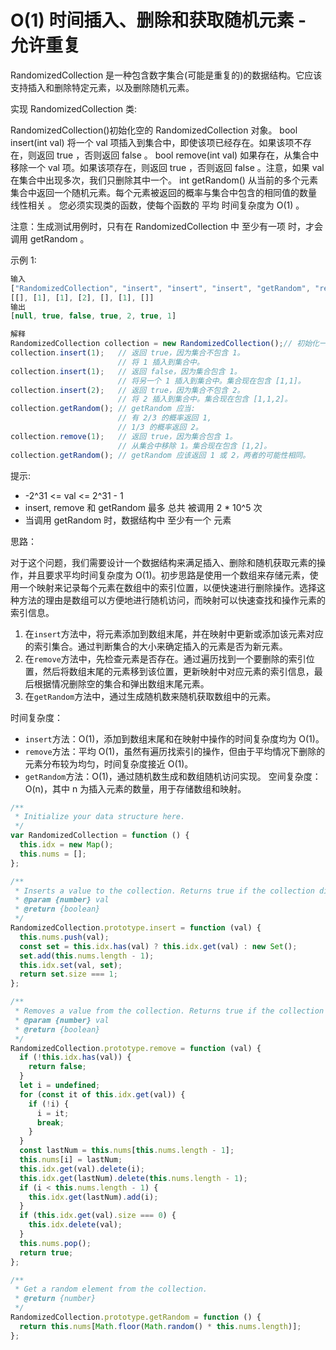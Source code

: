 # O(1) 时间插入、删除和获取随机元素 - 允许重复

RandomizedCollection 是一种包含数字集合(可能是重复的)的数据结构。它应该支持插入和删除特定元素，以及删除随机元素。

实现 RandomizedCollection 类:

RandomizedCollection()初始化空的 RandomizedCollection 对象。
bool insert(int val) 将一个 val 项插入到集合中，即使该项已经存在。如果该项不存在，则返回 true ，否则返回 false 。
bool remove(int val) 如果存在，从集合中移除一个 val 项。如果该项存在，则返回 true ，否则返回 false 。注意，如果 val 在集合中出现多次，我们只删除其中一个。
int getRandom() 从当前的多个元素集合中返回一个随机元素。每个元素被返回的概率与集合中包含的相同值的数量 线性相关 。
您必须实现类的函数，使每个函数的 平均 时间复杂度为 O(1) 。

注意：生成测试用例时，只有在 RandomizedCollection 中 至少有一项 时，才会调用 getRandom 。

示例 1:

```js
输入
["RandomizedCollection", "insert", "insert", "insert", "getRandom", "remove", "getRandom"]
[[], [1], [1], [2], [], [1], []]
输出
[null, true, false, true, 2, true, 1]

解释
RandomizedCollection collection = new RandomizedCollection();// 初始化一个空的集合。
collection.insert(1);   // 返回 true，因为集合不包含 1。
                        // 将 1 插入到集合中。
collection.insert(1);   // 返回 false，因为集合包含 1。
                        // 将另一个 1 插入到集合中。集合现在包含 [1,1]。
collection.insert(2);   // 返回 true，因为集合不包含 2。
                        // 将 2 插入到集合中。集合现在包含 [1,1,2]。
collection.getRandom(); // getRandom 应当:
                        // 有 2/3 的概率返回 1,
                        // 1/3 的概率返回 2。
collection.remove(1);   // 返回 true，因为集合包含 1。
                        // 从集合中移除 1。集合现在包含 [1,2]。
collection.getRandom(); // getRandom 应该返回 1 或 2，两者的可能性相同。
```

提示:

- -2^31 <= val <= 2^31 - 1
- insert, remove 和 getRandom 最多 总共 被调用 2 \* 10^5 次
- 当调用 getRandom 时，数据结构中 至少有一个 元素

思路：

对于这个问题，我们需要设计一个数据结构来满足插入、删除和随机获取元素的操作，并且要求平均时间复杂度为 O(1)。初步思路是使用一个数组来存储元素，使用一个映射来记录每个元素在数组中的索引位置，以便快速进行删除操作。选择这种方法的理由是数组可以方便地进行随机访问，而映射可以快速查找和操作元素的索引信息。

1. 在`insert`方法中，将元素添加到数组末尾，并在映射中更新或添加该元素对应的索引集合。通过判断集合的大小来确定插入的元素是否为新元素。
2. 在`remove`方法中，先检查元素是否存在。通过遍历找到一个要删除的索引位置，然后将数组末尾的元素移到该位置，更新映射中对应元素的索引信息，最后根据情况删除空的集合和弹出数组末尾元素。
3. 在`getRandom`方法中，通过生成随机数来随机获取数组中的元素。

时间复杂度：

- `insert`方法：O(1)，添加到数组末尾和在映射中操作的时间复杂度均为 O(1)。
- `remove`方法：平均 O(1)，虽然有遍历找索引的操作，但由于平均情况下删除的元素分布较为均匀，时间复杂度接近 O(1)。
- `getRandom`方法：O(1)，通过随机数生成和数组随机访问实现。
  空间复杂度：O(n)，其中 n 为插入元素的数量，用于存储数组和映射。

```js
/**
 * Initialize your data structure here.
 */
var RandomizedCollection = function () {
  this.idx = new Map();
  this.nums = [];
};

/**
 * Inserts a value to the collection. Returns true if the collection did not already contain the specified element.
 * @param {number} val
 * @return {boolean}
 */
RandomizedCollection.prototype.insert = function (val) {
  this.nums.push(val);
  const set = this.idx.has(val) ? this.idx.get(val) : new Set();
  set.add(this.nums.length - 1);
  this.idx.set(val, set);
  return set.size === 1;
};

/**
 * Removes a value from the collection. Returns true if the collection contained the specified element.
 * @param {number} val
 * @return {boolean}
 */
RandomizedCollection.prototype.remove = function (val) {
  if (!this.idx.has(val)) {
    return false;
  }
  let i = undefined;
  for (const it of this.idx.get(val)) {
    if (!i) {
      i = it;
      break;
    }
  }
  const lastNum = this.nums[this.nums.length - 1];
  this.nums[i] = lastNum;
  this.idx.get(val).delete(i);
  this.idx.get(lastNum).delete(this.nums.length - 1);
  if (i < this.nums.length - 1) {
    this.idx.get(lastNum).add(i);
  }
  if (this.idx.get(val).size === 0) {
    this.idx.delete(val);
  }
  this.nums.pop();
  return true;
};

/**
 * Get a random element from the collection.
 * @return {number}
 */
RandomizedCollection.prototype.getRandom = function () {
  return this.nums[Math.floor(Math.random() * this.nums.length)];
};
```
